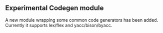 ## Experimental Codegen module

A new module wrapping some common code generators has been added. Currently it supports lex/flex and yacc/bison/byacc.
